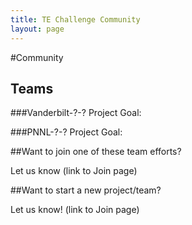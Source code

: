 ```yaml
---
title: TE Challenge Community
layout: page
---
```

#Community

## Teams

###Vanderbilt-?-?
Project Goal: 

###PNNL-?-?
Project Goal:

##Want to join one of these team efforts?

Let us know (link to Join page)

##Want to start a new project/team?

Let us know! (link to Join page)
